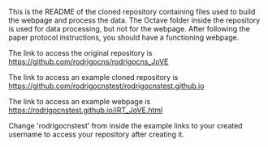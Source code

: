This is the README of the cloned repository containing files used to build the webpage and process the data. The Octave folder inside the repository is used for data processing, but not for the webpage. After following the paper protocol instructions, you should have a functioning webpage.

The link to access the original repository is https://github.com/rodrigocns/rodrigocns_JoVE

The link to access an example cloned repository is https://github.com/rodrigocnstest/rodrigocnstest.github.io

The link to access an example webpage is https://rodrigocnstest.github.io/iRT_JoVE.html

Change 'rodrigocnstest' from inside the example links to your created username to access your repository after creating it.
